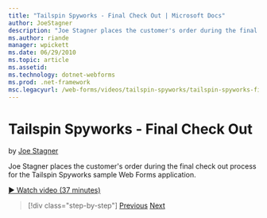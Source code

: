 ```yaml
---
title: "Tailspin Spyworks - Final Check Out | Microsoft Docs"
author: JoeStagner
description: "Joe Stagner places the customer's order during the final check out process for the Tailspin Spyworks sample Web Forms application."
ms.author: riande
manager: wpickett
ms.date: 06/29/2010
ms.topic: article
ms.assetid: 
ms.technology: dotnet-webforms
ms.prod: .net-framework
msc.legacyurl: /web-forms/videos/tailspin-spyworks/tailspin-spyworks-final-check-out
---
```

Tailspin Spyworks - Final Check Out
====================
by [Joe Stagner](https://github.com/JoeStagner)

Joe Stagner places the customer's order during the final check out process for the Tailspin Spyworks sample Web Forms application.

[&#9654; Watch video (37 minutes)](https://channel9.msdn.com/Blogs/ASP-NET-Site-Videos/tailspin-spyworks-final-check-out)

>[!div class="step-by-step"]
[Previous](tailspin-spyworks-migrate-the-shopping-cart.md)
[Next](tailspin-spyworks-adding-user-product-reviews.md)